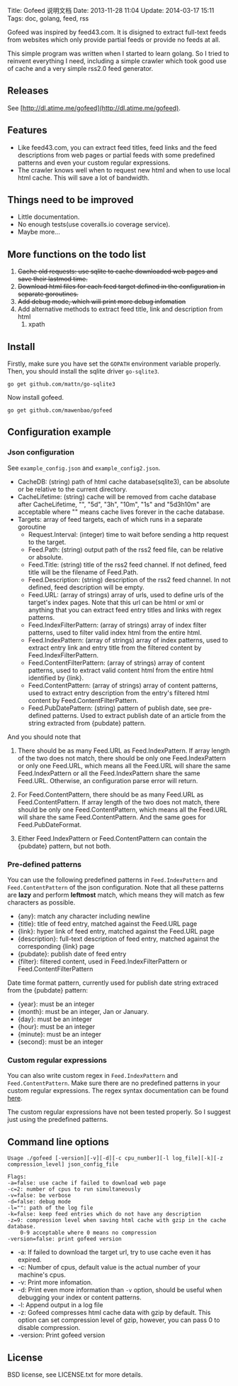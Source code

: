 Title: Gofeed 说明文档
Date: 2013-11-28 11:04
Update: 2014-03-17 15:11
Tags: doc, golang, feed, rss

Gofeed was inspired by feed43.com. It is disigned to extract full-text feeds from websites which only provide partial feeds or provide no feeds at all.

This simple program was written when I started to learn golang. So I tried to reinvent everything I need, including a simple crawler which took good use of cache and a very simple rss2.0 feed generator.

## Releases
See [http://dl.atime.me/gofeed](http://dl.atime.me/gofeed).

## Features

* Like feed43.com, you can extract feed titles, feed links and the feed descriptions from web pages or partial feeds with some predefined patterns and even your custom regular expressions. 
* The crawler knows well when to request new html and when to use local html cache. This will save a lot of bandwidth.
 
## Things need to be improved

*  Little documentation.
*  No enough tests(use coveralls.io coverage service).
*  Maybe more...

## More functions on the todo list

1. <del>Cache old requests: use sqlite to cache downloaded web pages and save their lastmod time.</del>
2. <del>Download html files for each feed target defined in the configuration in separate goroutines. </del>
3. <del>Add debug mode, which will print more debug infomation</del>
4. Add alternative methods to extract feed title, link and description from html
    1. xpath

## Install

Firstly, make sure you have set the `GOPATH` environment variable properly. Then, you should install the sqlite driver `go-sqlite3`.

    go get github.com/mattn/go-sqlite3

Now install gofeed.

    go get github.com/mawenbao/gofeed

## Configuration example

### Json configuration
See `example_config.json` and `example_config2.json`.

*  CacheDB: (string) path of html cache database(sqlite3), can be absolute or be relative to the current directory.
*  CacheLifetime: (string) cache will be removed from cache database after CacheLifetime, "", "5d", "3h", "10m", "1s" and "5d3h10m" are acceptable where "" means cache lives forever in the cache database.
*  Targets: array of feed targets, each of which runs in a separate goroutine
    *  Request.Interval: (integer) time to wait before sending a http request to the target.
    *  Feed.Path: (string) output path of the rss2 feed file, can be relative or absolute.
    *  Feed.Title: (string) title of the rss2 feed channel. If not defined, feed title will be the filename of Feed.Path.
    *  Feed.Description: (string) description of the rss2 feed channel. In not defined, feed description will be empty.
    *  Feed.URL: (array of strings) array of urls, used to define urls of the target's index pages. Note that this url can be html or xml or anything that you can extract feed entry titles and links with regex patterns.
    *  Feed.IndexFilterPattern: (array of strings) array of index filter patterns, used to filter valid index html from the entire html.
    *  Feed.IndexPattern: (array of strings) array of index patterns, used to extract entry link and entry title from the filtered content by Feed.IndexFilterPattern.
    *  Feed.ContentFilterPattern: (array of strings) array of content patterns, used to extract valid content html from the entire html identified by {link}.
    *  Feed.ContentPattern: (array of strings) array of content patterns, used to extract entry description from the entry's filtered html content by Feed.ContentFilterPattern.
    *  Feed.PubDatePattern: (string) pattern of publish date, see pre-defined patterns. Used to extract publish date of an article from the string extracted from {pubdate} pattern.

And you should note that

1. There should be as many Feed.URL as Feed.IndexPattern. If array length of the two does not match, there should be only one Feed.IndexPattern or only one Feed.URL, which means all the Feed.URL will share the same Feed.IndexPattern or all the Feed.IndexPattern share the same Feed.URL. Otherwise, an configuration parse error will return. 

2. For Feed.ContentPattern, there should be as many Feed.URL as Feed.ContentPattern. If array length of the two does not match, there should be only one Feed.ContentPattern, which means all the Feed.URL will share the same Feed.ContentPattern. And the same goes for Feed.PubDateFormat.

3. Either Feed.IndexPattern or Feed.ContentPattern can contain the {pubdate} pattern, but not both.

### Pre-defined patterns
You can use the following predefined patterns in `Feed.IndexPattern` and `Feed.ContentPattern` of the json configuration. Note that all these patterns are **lazy** and perform **leftmost** match, which means they will match as few characters as possible.

*  {any}: match any character including newline
*  {title}: title of feed entry, matched against the Feed.URL page
*  {link}: hyper link of feed entry, matched against the Feed.URL page
*  {description}: full-text description of feed entry, matched against the corresponding {link} page
*  {pubdate}: publish date of feed entry
*  {filter}: filtered content, used in Feed.IndexFilterPattern or Feed.ContentFilterPattern

Date time format pattern, currently used for publish date string extraced from the {pubdate} pattern:

*  {year}: must be an integer
*  {month}: must be an integer, Jan or January.
*  {day}: must be an integer
*  {hour}: must be an integer
*  {minute}: must be an integer
*  {second}: must be an integer

### Custom regular expressions
You can also write custom regex in `Feed.IndexPattern` and `Feed.ContentPattern`. Make sure there are no predefined patterns in your custom regular expressions. The regex syntax documentation can be found [here](https://code.google.com/p/re2/wiki/Syntax).

The custom regular expressions have not been tested properly. So I suggest just using the predefined patterns.

## Command line options

    Usage ./gofeed [-version][-v][-d][-c cpu_number][-l log_file][-k][-z compression_level] json_config_file

    Flags:
    -a=false: use cache if failed to download web page
    -c=2: number of cpus to run simultaneously
    -v=false: be verbose
    -d=false: debug mode
    -l="": path of the log file
    -k=false: keep feed entries which do not have any description
    -z=9: compression level when saving html cache with gzip in the cache database.
        0-9 acceptable where 0 means no compression
    -version=false: print gofeed version

*  -a: If failed to download the target url, try to use cache even it has expired.
*  -c: Number of cpus, default value is the actual number of your machine's cpus.
*  -v: Print more infomation.
*  -d: Print even more information than `-v` option, should be useful when debugging your index or content patterns.
*  -l: Append output in a log file
*  -z: Gofeed compresses html cache data with gzip by default. This option can set compression level of gzip, however, you can pass 0 to disable compression.
*  -version: Print gofeed version

## License

BSD license, see LICENSE.txt for more details.

